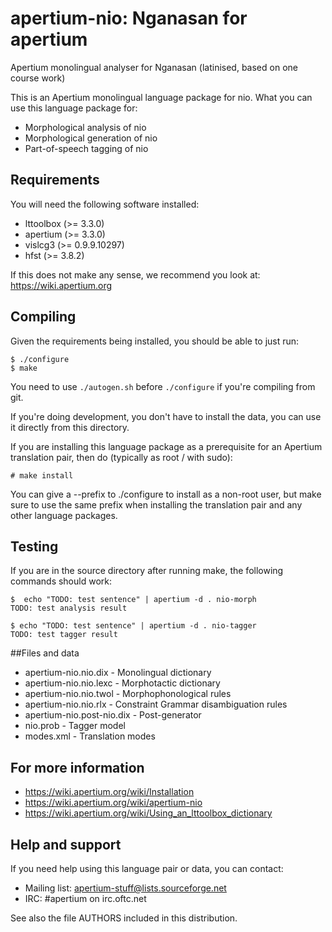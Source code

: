 # apertium-nio: Nganasan for apertium

Apertium monolingual analyser for Nganasan (latinised, based on one course work)

This is an Apertium monolingual language package for nio. What
you can use this language package for:

* Morphological analysis of nio
* Morphological generation of nio
* Part-of-speech tagging of nio

## Requirements

You will need the following software installed:

* lttoolbox (>= 3.3.0)
* apertium (>= 3.3.0)
* vislcg3 (>= 0.9.9.10297)
* hfst (>= 3.8.2)

If this does not make any sense, we recommend you look at: 
https://wiki.apertium.org

## Compiling

Given the requirements being installed, you should be able to just run:

    $ ./configure
    $ make

You need to use `./autogen.sh` before `./configure` if you're compiling
from git.

If you're doing development, you don't have to install the data, you
can use it directly from this directory.

If you are installing this language package as a prerequisite for an
Apertium translation pair, then do (typically as root / with sudo):

    # make install

You can give a --prefix to ./configure to install as a non-root user,
but make sure to use the same prefix when installing the translation
pair and any other language packages.

## Testing

If you are in the source directory after running make, the following
commands should work:

    $  echo "TODO: test sentence" | apertium -d . nio-morph
    TODO: test analysis result

    $ echo "TODO: test sentence" | apertium -d . nio-tagger
    TODO: test tagger result

##Files and data

* apertium-nio.nio.dix           - Monolingual dictionary
* apertium-nio.nio.lexc          - Morphotactic dictionary
* apertium-nio.nio.twol          - Morphophonological rules
* apertium-nio.nio.rlx           - Constraint Grammar disambiguation rules
* apertium-nio.post-nio.dix      - Post-generator
* nio.prob                       - Tagger model
* modes.xml                      - Translation modes

## For more information

* https://wiki.apertium.org/wiki/Installation
* https://wiki.apertium.org/wiki/apertium-nio
* https://wiki.apertium.org/wiki/Using_an_lttoolbox_dictionary

## Help and support

If you need help using this language pair or data, you can contact:

* Mailing list: apertium-stuff@lists.sourceforge.net
* IRC: #apertium on irc.oftc.net

See also the file AUTHORS included in this distribution.

